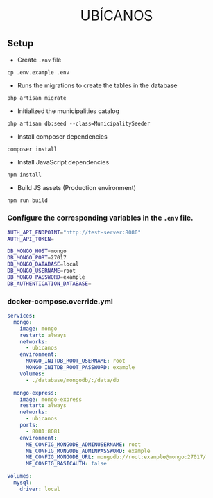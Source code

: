 <p align="center" style="font-size: 2rem;">UBÍCANOS</p>


## Setup

- Create `.env` file

`cp .env.example .env`

- Runs the migrations to create the tables in the database

`php artisan migrate`

- Initialized the municipalities catalog

`php artisan db:seed --class=MunicipalitySeeder`

- Install composer dependencies

`composer install`

- Install JavaScript dependencies

`npm install`

- Build JS assets (Production environment)

`npm run build`

### Configure the corresponding variables in the `.env` file.

```bash
AUTH_API_ENDPOINT="http://test-server:8080"
AUTH_API_TOKEN=

DB_MONGO_HOST=mongo
DB_MONGO_PORT=27017
DB_MONGO_DATABASE=local
DB_MONGO_USERNAME=root
DB_MONGO_PASSWORD=example
DB_AUTHENTICATION_DATABASE=
```


### docker-compose.override.yml
```yml
services:
  mongo:
    image: mongo
    restart: always
    networks:
      - ubicanos
    environment:
      MONGO_INITDB_ROOT_USERNAME: root
      MONGO_INITDB_ROOT_PASSWORD: example
    volumes:
      - ./database/mongodb/:/data/db

  mongo-express:
    image: mongo-express
    restart: always
    networks:
      - ubicanos
    ports:
      - 8081:8081
    environment:
      ME_CONFIG_MONGODB_ADMINUSERNAME: root
      ME_CONFIG_MONGODB_ADMINPASSWORD: example
      ME_CONFIG_MONGODB_URL: mongodb://root:example@mongo:27017/
      ME_CONFIG_BASICAUTH: false

volumes:
  mysql:
    driver: local
```